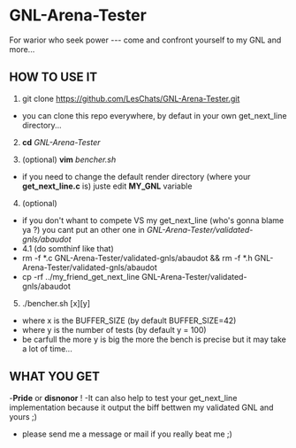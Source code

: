 # GNL-Arena-Tester
For warior who seek power --- come and confront yourself to my GNL and more...

## HOW TO USE IT


1. git clone https://github.com/LesChats/GNL-Arena-Tester.git
  - you can clone this repo everywhere, by defaut in your own get_next_line directory...

2. **cd** *GNL-Arena-Tester*

3. \(optional) **vim** *bencher.sh*
  - if you need to change the default render directory (where your **get_next_line.c** is) juste edit **MY_GNL** variable
  
4. \(optional) 
- if you don't whant to compete VS my get_next_line (who's gonna blame ya ?) you cant put an other one in *GNL-Arena-Tester/validated-gnls/abaudot*
- 4.1 \(do somthinf like that)
- rm -f *.c GNL-Arena-Tester/validated-gnls/abaudot && rm -f *.h GNL-Arena-Tester/validated-gnls/abaudot
- cp -rf ../my_friend_get_next_line GNL-Arena-Tester/validated-gnls/abaudot

5. ./bencher.sh [x][y]
  - where x is the BUFFER_SIZE (by default BUFFER_SIZE=42)
  - where y is the number of tests (by default y = 100)
  - be carfull the more y is big the more the bench is precise but it may take a lot of time...

## WHAT YOU GET

-**Pride** or **disnonor** ! 
-It can also help to test your get_next_line implementation because it output the biff bettwen my validated GNL and yours ;) 
- please send me a message or mail if you really beat me ;)
  
